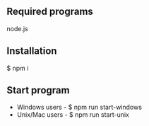 ## Required programs

node.js

## Installation

$ npm i

## Start program

- Windows users - $ npm run start-windows
- Unix/Mac users - $ npm run start-unix
